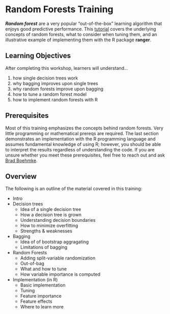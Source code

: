 
# Random Forests Training

***Random forest*** are a very popular “out-of-the-box” learning
algorithm that enjoys good predictive performance. This
[tutorial](http://bit.ly/8451-random-forest) covers the underlying
concepts of random forests, what to consider when tuning them, and an
illustrative example of implementing them with the R package **ranger**.

## Learning Objectives

After completing this workshop, learners will understand…

1.  how single decision trees work
2.  why bagging improves upon single trees
3.  why random forests improve upon bagging
4.  how to tune a random forest model
5.  how to implement random forests with R

## Prerequisites

Most of this training emphasizes the concepts behind random forests.
Very little programming or mathematical prereqs are required. The last
section demonstrates an implementation with the R programming language
and assumes fundamental knowledge of using R; however, you should be
able to interpret the results regardless of understanding the code. If
you are unsure whether you meet these prerequisites, feel free to reach
out and ask [Brad Boehmke](mailto:bradley.boehmke@8451.com).

## Overview

The following is an outline of the material covered in this training:

  - Intro
  - Decision trees
      - Idea of a single decision tree
      - How a decision tree is grown
      - Understanding decision boundaries
      - How to minimize overfitting
      - Strengths & weaknesses
  - Bagging
      - Idea of of bootstrap aggragating
      - Limitations of bagging
  - Random Forests
      - Adding split-variable randomization
      - Out-of-bag
      - What and how to tune
      - How variable importance is computed
  - Implementation (in R)
      - Basic implementation
      - Tuning
      - Feature importance
      - Feature effects
      - Where to learn more

